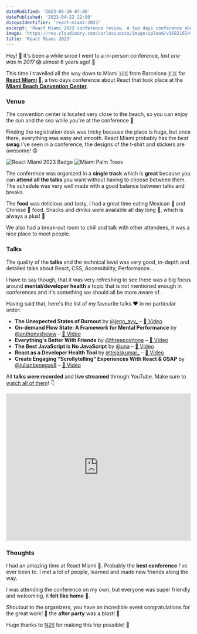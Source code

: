 ```yaml
---
dateModified: '2023-05-20 07:00'
datePublished: '2023-04-22 22:00'
disqusIdentifier: 'react-miami-2023'
excerpt: 'React Miami 2023 conference review. A two days conference about React that takes places in Miami Beach.'
image: 'https://res.cloudinary.com/carloscuesta/image/upload/v1682161443/blog-featured-images/react-miami.jpg'
title: 'React Miami 2023'
---
```


Hey! 👋 It's been a while since I went to a in-person conference, _last one was in 2017_ 😱 almost 6 years ago! 🤯

This time I travelled all the way down to Miami 🇺🇸 from Barcelona 🇪🇸 for **[React Miami](https://reactmiami.com)** 🌴, a two days conference about React that took place at the **[Miami Beach Convention Center](https://www.miamibeachconvention.com/)**.

### Venue

The convention center is located very close to the beach, so you can enjoy the sun and the sea while you're at the conference 🌴

Finding the registration desk was tricky because the place is huge, but once there, everything was easy and smooth. React Miami probably has the best **swag** I've seen in a conference, the designs of the t-shirt and stickers are awesome! 😍

<div className="grid grid-cols-2 gap-x-4">
  <img className='my-5' src="https://res.cloudinary.com/carloscuesta/image/upload/v1682217521/reactmiami-badge_gihm3m.jpg" alt="React Miami 2023 Badge"/>
  <img className='my-5' src="https://res.cloudinary.com/carloscuesta/image/upload/v1682217521/trees_k1g2pu.jpg" alt="Miami Palm Trees"/>
</div>

The conference was organized in a **single track** which is **great** because you can **attend all the talks** you want without having to choose between them. The schedule was very well made with a good balance between talks and breaks.

The **food** was delicious and tasty, I had a great time eating Mexican 🌮 and Chinese 🍜 food. Snacks and drinks were available all day long 🍹, which is always a plus! 🙌

We also had a break-out room to chill and talk with other attendees, it was a nice place to meet people.

### Talks

The quality of the **talks** and the technical level was very good, in-depth and detailed talks about React, CSS, Accessibility, Performance...

I have to say though, that it was very refreshing to see there was a big focus around **mental/developer health** a topic that is not mentioned enough in conferences and it's something we should all be more aware of.

Having said that, here's the list of my favourite talks ❤️ in no particular order:

- **The Unexpected States of Burnout** by [@jenn_ayy\_](https://twitter.com/jen_ayy_) – [🎥 Video](https://www.youtube.com/watch?v=tcN8grYAEuQ)
- **On-demand Flow State: A Framework for Mental Performance** by [@anthonysheww](https://twitter.com/anthonysheww) – [🎥 Video](https://www.youtube.com/watch?v=S_CHo6A0bAs)
- **Everything's Better With Friends** by [@threepointone](https://twitter.com/threepointone) – [🎥 Video](https://www.youtube.com/watch?v=wd8QTRjZZaE)
- **The Best JavaScript is No JavaScript** by [@una](https://twitter.com/Una) – [🎥 Video](https://www.youtube.com/watch?v=aOB2f315Yu4)
- **React as a Developer Health Tool** by [@tejaskumar\_](https://twitter.com/TejasKumar_) – [🎥 Video](https://www.youtube.com/watch?v=oNQvzML3XHw)
- **Create Engaging “Scrollytelling” Experiences With React & GSAP** by [@julianbenegas8](https://twitter.com/julianbenegas8) – [🎥 Video](https://www.youtube.com/watch?v=ufHQG7fDLQc)

All **talks were recorded** and **live streamed** through YouTube. Make sure to [watch all of them](https://www.youtube.com/watch?v=xQAK-3ELEIo&list=PL02pdjMT4gWwIDHt4mzmzbiXU-7Sk1LN5&pp=iAQB)! 👇

<iframe width="100%" height="400" src="https://www.youtube.com/embed/xQAK-3ELEIo" frameBorder="0" allowFullScreen></iframe>

### Thoughts

I had an amazing time at React Miami 💖. Probably the **best conference** I've ever been to. I met a lot of people, learned and made new friends along the way.

I was attending the conference on my own, but everyone was super friendly and welcoming, it **felt like home** 🙏.

Shoutout to the organizers, you have an incredible event congratulations for the great work! 👏 the **after party** was a blast! 🎉

Huge thanks to [N26](https://n26.com) for making this trip possible! 🥳

